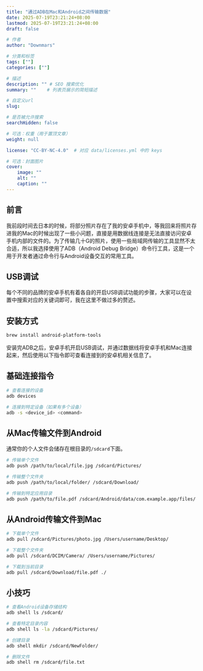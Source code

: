 ```yaml
---
title: "通过ADB在Mac和Android之间传输数据"
date: 2025-07-19T23:21:24+08:00
lastmod: 2025-07-19T23:21:24+08:00
draft: false

# 作者
author: "Downmars"

# 分类和标签
tags: [""]
categories: [""]

# 描述
description: "" # SEO 搜索优化
summary: ""    # 列表页展示的简短描述

# 自定义url
slug:

# 是否被允许搜索
searchHidden: false

# 可选：权重（用于置顶文章）
weight: null

license: "CC-BY-NC-4.0"  # 对应 data/licenses.yml 中的 keys

# 可选：封面图片
cover:
    image: ""
    alt: ""
    caption: ""
---
```


## 前言  
我前段时间去日本的时候，将部分照片存在了我的安卓手机中，等我回来将照片存进我的Mac的时候出现了一些小问题，直接是用数据线连接是无法直接访问安卓手机内部的文件的。为了传输几十G的照片，使用一些局域网传输的工具显然不太合适，所以我选择使用了ADB（Android Debug Bridge）命令行工具，这是一个用于开发者通过命令行与Android设备交互的常用工具。  

## USB调试  
每个不同的品牌的安卓手机有着各自的开启USB调试功能的步骤，大家可以在设置中搜索对应的关键词即可，我在这里不做过多的赘述。  

## 安装方式  
```bash  
brew install android-platform-tools
```
安装完ADB之后，安卓手机开启USB调试，并通过数据线将安卓手机和Mac连接起来，然后使用以下指令即可查看连接到的安卓机相关信息了。  

## 基础连接指令
```bash  
# 查看连接的设备
adb devices

# 连接到特定设备（如果有多个设备）
adb -s <device_id> <command>
```

## 从Mac传输文件到Android  
通常你的个人文件会储存在根目录的`/sdcard`下面。  
```bash  
# 传输单个文件
adb push /path/to/local/file.jpg /sdcard/Pictures/

# 传输整个文件夹
adb push /path/to/local/folder/ /sdcard/Download/

# 传输到特定应用目录
adb push /path/to/file.pdf /sdcard/Android/data/com.example.app/files/
```

## 从Android传输文件到Mac  
```bash  
# 下载单个文件
adb pull /sdcard/Pictures/photo.jpg /Users/username/Desktop/

# 下载整个文件夹
adb pull /sdcard/DCIM/Camera/ /Users/username/Pictures/

# 下载到当前目录
adb pull /sdcard/Download/file.pdf ./
```

## 小技巧  
```bash  
# 查看Android设备存储结构
adb shell ls /sdcard/

# 查看特定目录内容
adb shell ls -la /sdcard/Pictures/

# 创建目录
adb shell mkdir /sdcard/NewFolder/

# 删除文件
adb shell rm /sdcard/file.txt
```

